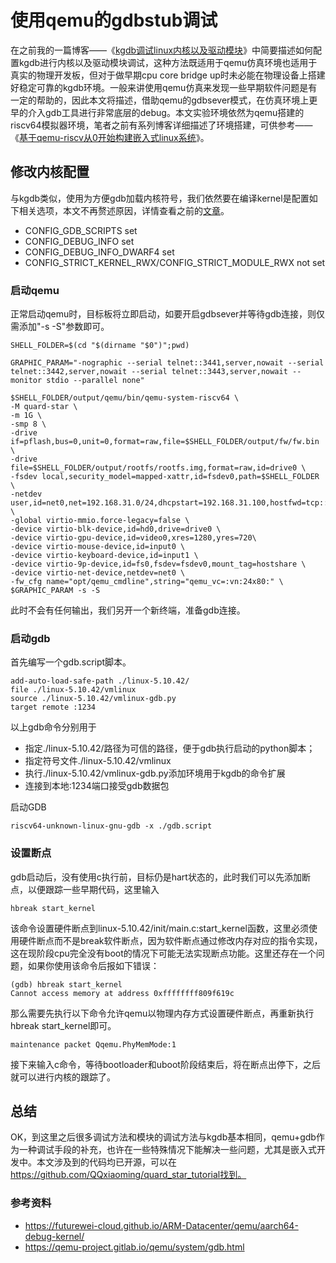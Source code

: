 # 使用qemu的gdbstub调试

在之前我的一篇博客——《[kgdb调试linux内核以及驱动模块](https://blog.csdn.net/weixin_39871788/article/details/120313821)》中简要描述如何配置kgdb进行内核以及驱动模块调试，这种方法既适用于qemu仿真环境也适用于真实的物理开发板，但对于做早期cpu core bridge up时未必能在物理设备上搭建好稳定可靠的kgdb环境。一般来讲使用qemu仿真来发现一些早期软件问题是有一定的帮助的，因此本文将描述，借助qemu的gdbsever模式，在仿真环境上更早的介入gdb工具进行非常底层的debug。本文实验环境依然为qemu搭建的riscv64模拟器环境，笔者之前有系列博客详细描述了环境搭建，可供参考——《[基于qemu-riscv从0开始构建嵌入式linux系统](https://blog.csdn.net/weixin_39871788/article/details/118469061)》。

## 修改内核配置

与kgdb类似，使用为方便gdb加载内核符号，我们依然要在编译kernel是配置如下相关选项，本文不再赘述原因，详情查看之前的[文章](https://blog.csdn.net/weixin_39871788/article/details/120313821)。

- CONFIG_GDB_SCRIPTS set
- CONFIG_DEBUG_INFO set
- CONFIG_DEBUG_INFO_DWARF4 set
- CONFIG_STRICT_KERNEL_RWX/CONFIG_STRICT_MODULE_RWX not set

### 启动qemu

正常启动qemu时，目标板将立即启动，如要开启gdbsever并等待gdb连接，则仅需添加"-s -S"参数即可。

```shell
SHELL_FOLDER=$(cd "$(dirname "$0")";pwd)

GRAPHIC_PARAM="-nographic --serial telnet::3441,server,nowait --serial telnet::3442,server,nowait --serial telnet::3443,server,nowait --monitor stdio --parallel none"

$SHELL_FOLDER/output/qemu/bin/qemu-system-riscv64 \
-M quard-star \
-m 1G \
-smp 8 \
-drive if=pflash,bus=0,unit=0,format=raw,file=$SHELL_FOLDER/output/fw/fw.bin \
-drive file=$SHELL_FOLDER/output/rootfs/rootfs.img,format=raw,id=drive0 \
-fsdev local,security_model=mapped-xattr,id=fsdev0,path=$SHELL_FOLDER \
-netdev user,id=net0,net=192.168.31.0/24,dhcpstart=192.168.31.100,hostfwd=tcp::3522-:22,hostfwd=tcp::3580-:80 \
-global virtio-mmio.force-legacy=false \
-device virtio-blk-device,id=hd0,drive=drive0 \
-device virtio-gpu-device,id=video0,xres=1280,yres=720\
-device virtio-mouse-device,id=input0 \
-device virtio-keyboard-device,id=input1 \
-device virtio-9p-device,id=fs0,fsdev=fsdev0,mount_tag=hostshare \
-device virtio-net-device,netdev=net0 \
-fw_cfg name="opt/qemu_cmdline",string="qemu_vc=:vn:24x80:" \
$GRAPHIC_PARAM -s -S
```

此时不会有任何输出，我们另开一个新终端，准备gdb连接。

### 启动gdb

首先编写一个gdb.script脚本。

```
add-auto-load-safe-path ./linux-5.10.42/
file ./linux-5.10.42/vmlinux 
source ./linux-5.10.42/vmlinux-gdb.py
target remote :1234
```

以上gdb命令分别用于

- 指定./linux-5.10.42/路径为可信的路径，便于gdb执行启动的python脚本；
- 指定符号文件./linux-5.10.42/vmlinux 
- 执行./linux-5.10.42/vmlinux-gdb.py添加环境用于kgdb的命令扩展
- 连接到本地:1234端口接受gdb数据包

启动GDB

```shell
riscv64-unknown-linux-gnu-gdb -x ./gdb.script
```

### 设置断点

gdb启动后，没有使用c执行前，目标仍是hart状态的，此时我们可以先添加断点，以便跟踪一些早期代码，这里输入

```shell
hbreak start_kernel
```

该命令设置硬件断点到linux-5.10.42/init/main.c:start_kernel函数，这里必须使用硬件断点而不是break软件断点，因为软件断点通过修改内存对应的指令实现，这在现阶段cpu完全没有boot的情况下可能无法实现断点功能。这里还存在一个问题，如果你使用该命令后报如下错误：

```shell
(gdb) hbreak start_kernel
Cannot access memory at address 0xffffffff809f619c
```

那么需要先执行以下命令允许qemu以物理内存方式设置硬件断点，再重新执行hbreak start_kernel即可。

```shell
maintenance packet Qqemu.PhyMemMode:1
```

接下来输入c命令，等待bootloader和uboot阶段结束后，将在断点出停下，之后就可以进行内核的跟踪了。

## 总结

OK，到这里之后很多调试方法和模块的调试方法与kgdb基本相同，qemu+gdb作为一种调试手段的补充，也许在一些特殊情况下能解决一些问题，尤其是嵌入式开发中。本文涉及到的代码均已开源，可以在 https://github.com/QQxiaoming/quard_star_tutorial找到。

### 参考资料
  
- https://futurewei-cloud.github.io/ARM-Datacenter/qemu/aarch64-debug-kernel/
- https://qemu-project.gitlab.io/qemu/system/gdb.html
